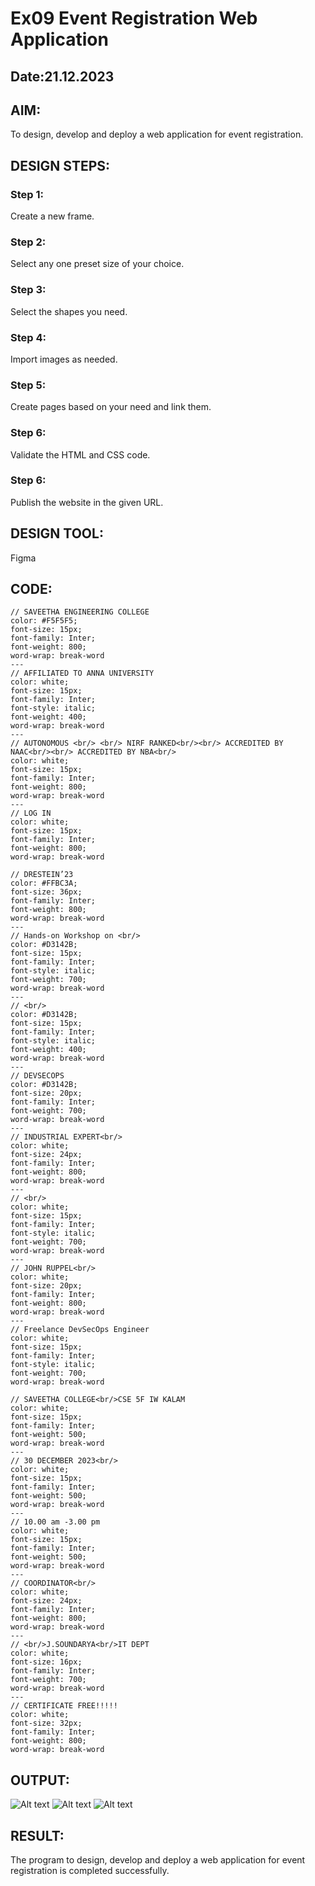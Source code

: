 # Ex09 Event Registration Web Application
## Date:21.12.2023

## AIM:
To design, develop and deploy a web application for event registration.

## DESIGN STEPS:

### Step 1:
Create a new frame.

### Step 2:
Select any one preset size of your choice.

### Step 3:
Select the shapes you need.

### Step 4:
Import images as needed.

### Step 5:
Create pages based on your need and link them.

### Step 6:

Validate the HTML and CSS code.

### Step 6:

Publish the website in the given URL.

## DESIGN TOOL:
Figma

## CODE:
```
// SAVEETHA ENGINEERING COLLEGE
color: #F5F5F5;
font-size: 15px;
font-family: Inter;
font-weight: 800;
word-wrap: break-word
---
// AFFILIATED TO ANNA UNIVERSITY
color: white;
font-size: 15px;
font-family: Inter;
font-style: italic;
font-weight: 400;
word-wrap: break-word
---
// AUTONOMOUS <br/> <br/> NIRF RANKED<br/><br/> ACCREDITED BY NAAC<br/><br/> ACCREDITED BY NBA<br/>
color: white;
font-size: 15px;
font-family: Inter;
font-weight: 800;
word-wrap: break-word
---
// LOG IN
color: white;
font-size: 15px;
font-family: Inter;
font-weight: 800;
word-wrap: break-word

// DRESTEIN’23
color: #FFBC3A;
font-size: 36px;
font-family: Inter;
font-weight: 800;
word-wrap: break-word
---
// Hands-on Workshop on <br/>
color: #D3142B;
font-size: 15px;
font-family: Inter;
font-style: italic;
font-weight: 700;
word-wrap: break-word
---
// <br/>
color: #D3142B;
font-size: 15px;
font-family: Inter;
font-style: italic;
font-weight: 400;
word-wrap: break-word
---
// DEVSECOPS
color: #D3142B;
font-size: 20px;
font-family: Inter;
font-weight: 700;
word-wrap: break-word
---
// INDUSTRIAL EXPERT<br/>
color: white;
font-size: 24px;
font-family: Inter;
font-weight: 800;
word-wrap: break-word
---
// <br/>
color: white;
font-size: 15px;
font-family: Inter;
font-style: italic;
font-weight: 700;
word-wrap: break-word
---
// JOHN RUPPEL<br/>
color: white;
font-size: 20px;
font-family: Inter;
font-weight: 800;
word-wrap: break-word
---
// Freelance DevSecOps Engineer
color: white;
font-size: 15px;
font-family: Inter;
font-style: italic;
font-weight: 700;
word-wrap: break-word

// SAVEETHA COLLEGE<br/>CSE 5F IW KALAM
color: white;
font-size: 15px;
font-family: Inter;
font-weight: 500;
word-wrap: break-word
---
// 30 DECEMBER 2023<br/>
color: white;
font-size: 15px;
font-family: Inter;
font-weight: 500;
word-wrap: break-word
---
// 10.00 am -3.00 pm
color: white;
font-size: 15px;
font-family: Inter;
font-weight: 500;
word-wrap: break-word
---
// COORDINATOR<br/>
color: white;
font-size: 24px;
font-family: Inter;
font-weight: 800;
word-wrap: break-word
---
// <br/>J.SOUNDARYA<br/>IT DEPT
color: white;
font-size: 16px;
font-family: Inter;
font-weight: 700;
word-wrap: break-word
---
// CERTIFICATE FREE!!!!!
color: white;
font-size: 32px;
font-family: Inter;
font-weight: 800;
word-wrap: break-word
```

## OUTPUT:
![Alt text](<Screenshot 2023-12-22 085306.png>)
![Alt text](<Screenshot 2023-12-22 085325.png>)
![Alt text](<Screenshot 2023-12-22 085346.png>)

## RESULT:
The program to design, develop and deploy a web application for event registration is completed successfully.
